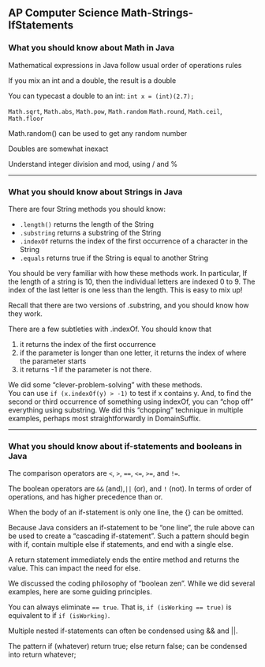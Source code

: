## AP Computer Science Math-Strings-IfStatements
### What you should know about Math in Java

Mathematical expressions in Java follow usual order of operations rules

If you mix an int and a double, the result is a double

You can typecast a double to an int: `int x = (int)(2.7);`

`Math.sqrt`, `Math.abs`, `Math.pow`, `Math.random` `Math.round`, `Math.ceil`, `Math.floor` 

Math.random() can be used to get any random number

Doubles are somewhat inexact

Understand integer division and mod, using / and %

---

### What you should know about Strings in Java
There are four String methods you should know:
* `.length()` returns the length of the String
* `.substring` returns a substring of the String
* `.indexOf` returns the index of the first occurrence of a character in the String
* `.equals` returns true if the String is equal to another String

You should be very familiar with how these methods work.  In particular, If the length of a string is 10, then the individual letters are indexed 0 to 9.  The index of the last letter is one less than the length.  This is easy to mix up!

Recall that there are two versions of .substring, and you should know how they work.

There are a few subtleties with .indexOf.  You should know that 
1. it returns the index of the first occurrence
2. if the parameter is longer than one letter, it returns the index of where the parameter starts
3. it returns -1 if the parameter is not there.

We did some “clever-problem-solving” with these methods.  
You can use `if (x.indexOf(y) > -1)` to test if x contains y.  And, to find the second or third occurrence of something using indexOf, you can “chop off” everything using substring.  We did this “chopping” technique in multiple examples, perhaps most straightforwardly in DomainSuffix.

---

### What you should know about if-statements and booleans in Java

The comparison operators are `<`, `>`, `==`, `<=`, `>=`, and `!=`.

The boolean operators are `&&` (and),`||` (or), and `!` (not).  In terms of order of operations, and has higher precedence than or.

When the body of an if-statement is only one line, the {} can be omitted.

Because Java considers an if-statement to be “one line”, the rule above can be used to create a “cascading if-statement”.  Such a pattern should begin with if, contain multiple else if statements, and end with a single else.

A return statement immediately ends the entire method and returns the value.  This can impact the need for else.

We discussed the coding philosophy of “boolean zen”.  While we did several examples, here are some guiding principles.

You can always eliminate `== true`.    That is, `if (isWorking == true)` is equivalent to if `if (isWorking)`.

Multiple nested if-statements can often be condensed using && and ||.

The pattern if (whatever) return true; else return false; can be condensed into return whatever;
